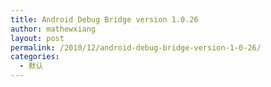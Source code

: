 ```yaml
---
title: Android Debug Bridge version 1.0.26
author: mathewxiang
layout: post
permalink: /2010/12/android-debug-bridge-version-1-0-26/
categories:
  - 默认
---
```


